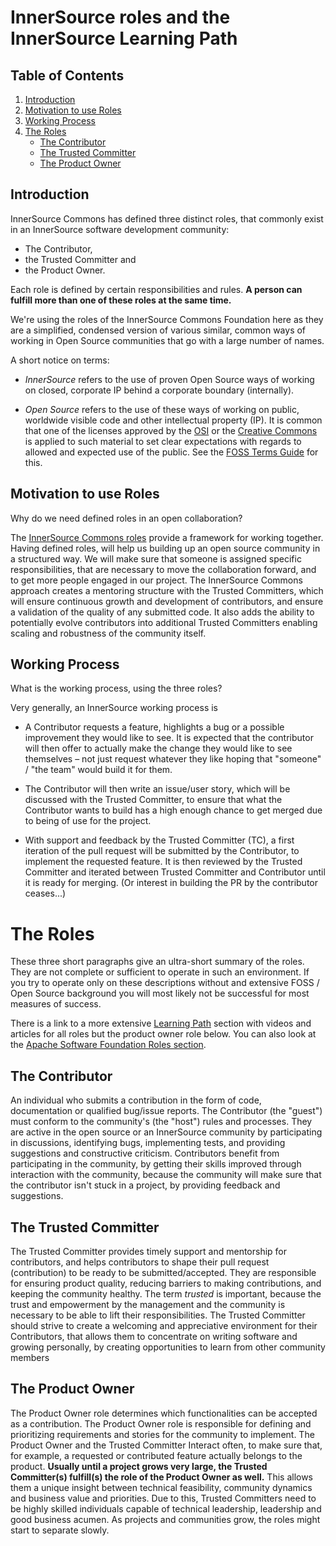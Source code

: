 # InnerSource roles and the InnerSource Learning Path

## Table of Contents
1. [Introduction](#introduction)
2. [Motivation to use Roles](#motivation-to-use-roles)
3. [Working Process](#working-process)
4. [The Roles](#the-roles)
    - [The Contributor](#the-contributor)
    - [The Trusted Committer](#the-trusted-committer)
    - [The Product Owner](#the-product-owner)

## Introduction

InnerSource Commons has defined three distinct roles, that commonly exist in an InnerSource software development community: 

- The Contributor, 
- the Trusted Committer and 
- the Product Owner. 

Each role is defined by certain responsibilities and rules. **A person can fulfill more than one of these roles at the same time.** 

We're using the roles of the InnerSource Commons Foundation here as they are a simplified, condensed version of various similar, common ways of working in Open Source communities that go with a large number of names. 

A short notice on terms: 

- *InnerSource* refers to the use of proven Open Source ways of working on closed, corporate IP behind a corporate boundary (internally). 

- *Open Source* refers to the use of these ways of working on public, worldwide visible code and other intellectual property (IP). It is common that one of the licenses approved by the [OSI](https://opensource.org/licenses/#:~:text=Open%20source%20licenses%20are%20licenses%20that%20comply%20with,through%20the%20Open%20Source%20Initiative%E2%80%99s%20license%20review%20process.) or the [Creative Commons](https://creativecommons.org/licenses/) is applied to such material to set clear expectations with regards to allowed and expected use of the public. See the [FOSS Terms Guide] for this.

## Motivation to use Roles
Why do we need defined roles in an open collaboration?

The [InnerSource Commons roles](https://innersourcecommons.org/learn/learning-path/) provide a framework for working together. Having defined roles, will help us building up an open source community in a structured way. We will make sure that someone is assigned specific responsibilities, that are necessary to move the collaboration forward, and to get more people engaged in our project. The InnerSource Commons approach creates a mentoring structure with the Trusted Committers, which will ensure continuous growth and development of contributors, and ensure a validation of the quality of any submitted code. It also adds the ability to potentially evolve contributors into additional Trusted Committers enabling scaling and robustness of the community itself.

## Working Process
What is the working process, using the three roles? 

Very generally, an InnerSource working process is

- A Contributor requests a feature, highlights a bug or a possible improvement they would like to see. It is expected that the contributor will then offer to actually make the change they would like to see themselves – not just request whatever they like hoping that "someone" / "the team" would build it for them.
- The Contributor will then write an issue/user story, which will be discussed with the Trusted Committer, to ensure that what the Contributor wants to build has a high enough chance to get merged due to being of use for the project.  	

- With support and feedback by the Trusted Committer (TC), a first iteration of the  pull request will be submitted by the Contributor, to implement the requested feature. It is then reviewed by the Trusted Committer and iterated between Trusted Committer and Contributor until it is ready for merging. (Or interest in building the PR by the contributor ceases...)

# The Roles
These three short paragraphs give an ultra-short summary of the roles. 
They are not complete or sufficient to operate in such an environment. If you try to operate only on these descriptions without and extensive FOSS / Open Source background you will most likely not be successful for most measures of success.

There is a link to a more extensive [Learning Path](https://innersourcecommons.org/learn/learning-path/) section with videos and articles for all roles but the product owner role below.
You can also look at the [Apache Software Foundation Roles section](https://www.apache.org/foundation/how-it-works.html#roles).

## The Contributor
An individual who submits a contribution in the form of code, documentation or qualified bug/issue reports. The Contributor (the "guest") must conform to the community's (the "host") rules and processes. 
They are active in the open source or an InnerSource community by participating in discussions,  identifying bugs, implementing tests, and providing suggestions and constructive criticism. Contributors benefit from participating in the community, by getting their skills improved through interaction with the community, because the community will make sure that the contributor isn't stuck in a project, by providing feedback and suggestions.   

## The Trusted Committer
The Trusted Committer provides timely support and mentorship for contributors, and helps contributors to shape their pull request (contribution) to be ready to be submitted/accepted.
They are responsible for ensuring product quality, reducing barriers to making contributions, and keeping the community healthy. 
The term *trusted* is important, because the trust and empowerment by the management and the community is necessary to be able to lift their responsibilities. The Trusted Committer should strive to create a welcoming and appreciative environment for their Contributors, that allows them to concentrate on writing software and growing personally, by creating opportunities to learn from other community members

## The Product Owner
The Product Owner role determines which functionalities can be accepted as a contribution. The Product Owner role is responsible for defining and prioritizing requirements and stories for the community to implement. The Product Owner and the Trusted Committer Interact often, to make sure that, for example, a requested or contributed feature actually belongs to the product. 
**Usually until a project grows very large, the Trusted Committer(s) fulfill(s) the role of the Product Owner as well.** This allows them a unique insight between technical feasibility, community dynamics and business value and priorities. Due to this, Trusted Committers need to be highly skilled individuals capable of technical leadership, leadership and good business acumen. As projects and communities grow, the roles might start to separate slowly.


<!-- Anchorlink style -->
[FOSS Terms Guide]: https://github.com/energinet-open-incubator/origin-collaboration/blob/main/docs/introductory/FOSS-terms-guide/01-FOSS-Terms-Intro-TOC.md
